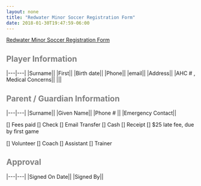 ```yaml
---
layout: none
title: "Redwater Minor Soccer Registration Form"
date: 2018-01-30T19:47:59-06:00
---
```


<style>
  h2 {
  color : grey;
  font-size : 1.5 em;
}
  a {
  font-size : 1.5 em;
  }
  tr {
  line-height: 2 em;
  }
  </style>
  
[Redwater Minor Soccer Registration Form][gform]

## Player Information

|---|---|
|Surname||
|First||
|Birth date||
|Phone||
|email||
|Address||
|AHC # , Medical Concerns||
|||

## Parent / Guardian Information

|---|---|
|Surname||
|Given Name||
|Phone # ||
|Emergency Contact||

[] Fees paid
[] Check
[] Email Transfer
[] Cash
[] Receipt
[] $25 late fee, due by ﬁrst game

[] Volunteer
[] Coach
[] Assistant
[] Trainer

## Approval

|---|---|
|Signed On Date||
|Signed By||

[gform]: https://goo.gl/forms/NLfy1wy38AtFTVk03
